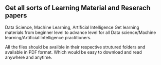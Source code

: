 ## Get all sorts of Learning Material and Reserach papers
 Data Science, Machine Learning, Artificial Intelligence
Get learning materials from beginner level to advance level for all Data science/Machine learning/Artificial Intelligence practitioners.

All the files should be availble in their respective strutured folders and available in PDF format. 
Which would be easy to download and read anywhere and anytime. 
